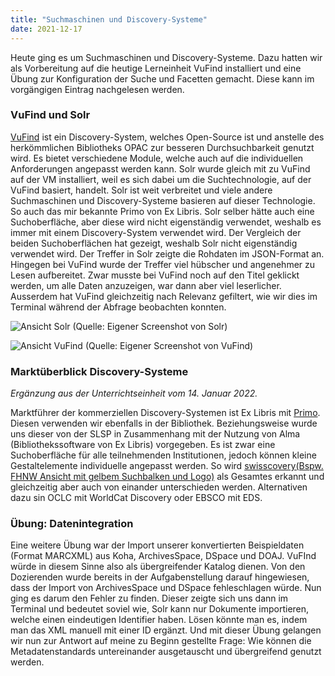 ```yaml
---
title: "Suchmaschinen und Discovery-Systeme"
date: 2021-12-17
---
```

Heute ging es um Suchmaschinen und Discovery-Systeme. Dazu hatten wir als Vorbereitung auf die heutige Lerneinheit VuFind installiert und eine Übung zur Konfiguration der Suche und Facetten gemacht. Diese kann im vorgängigen Eintrag nachgelesen werden.  

### VuFind und Solr
[VuFind](https://vufind.org/vufind/) ist ein Discovery-System, welches Open-Source ist und anstelle des herkömmlichen Bibliotheks OPAC zur besseren Durchsuchbarkeit genutzt wird. Es bietet verschiedene Module, welche auch auf die individuellen Anforderungen angepasst werden kann. Solr wurde gleich mit zu VuFind auf der VM installiert, weil es sich dabei um die Suchtechnologie, auf der VuFind basiert, handelt. Solr ist weit verbreitet und viele andere Suchmaschinen und Discovery-Systeme basieren auf dieser Technologie. So auch das mir bekannte Primo von Ex Libris. Solr selber hätte auch eine Suchoberfläche, aber diese wird nicht eigenständig verwendet, weshalb es immer mit einem Discovery-System verwendet wird. Der Vergleich der beiden Suchoberflächen hat gezeigt, weshalb Solr nicht eigenständig verwendet wird. Der Treffer in Solr zeigte die Rohdaten im JSON-Format an. Hingegen bei VuFind wurde der Treffer viel hübscher und angenehmer zu Lesen aufbereitet. Zwar musste bei VuFind noch auf den Titel geklickt werden, um alle Daten anzuzeigen, war dann aber viel leserlicher. Ausserdem hat VuFind gleichzeitig nach Relevanz gefiltert, wie wir dies im Terminal während der Abfrage beobachten konnten.  

![Ansicht Solr]( https://i.ibb.co/82PJ3Cs/Solr.png)
(Quelle: Eigener Screenshot von Solr)  

![Ansicht VuFind]( https://i.ibb.co/0Y03309/VuFind.png)
(Quelle: Eigener Screenshot von VuFind)  

### Marktüberblick Discovery-Systeme
*Ergänzung aus der Unterrichtseinheit vom 14. Januar 2022.*  

Marktführer der kommerziellen Discovery-Systemen ist Ex Libris mit [Primo](https://exlibrisgroup.com/de/produkte/primo/inhalts-index/). Diesen verwenden wir ebenfalls in der Bibliothek. Beziehungsweise wurde uns dieser von der SLSP in Zusammenhang mit der Nutzung von Alma (Bibliothekssoftware von Ex Libris) vorgegeben. Es ist zwar eine Suchoberfläche für alle teilnehmenden Institutionen, jedoch können kleine Gestaltelemente individuelle angepasst werden. So wird [swisscovery(Bspw. FHNW Ansicht mit gelbem Suchbalken und Logo)]( https://fhnw.swisscovery.slsp.ch/discovery/search?vid=41SLSP_FNW:VU1) als Gesamtes erkannt und gleichzeitig aber auch von einander unterschieden werden. Alternativen dazu sin OCLC mit WorldCat Discovery oder EBSCO mit EDS.  

### Übung: Datenintegration
Eine weitere Übung war der Import unserer konvertierten Beispieldaten (Format MARCXML) aus Koha, ArchivesSpace, DSpace und DOAJ. VuFInd würde in diesem Sinne also als übergreifender Katalog dienen. Von den Dozierenden wurde bereits in der Aufgabenstellung darauf hingewiesen, dass der Import von ArchivesSpace und DSpace fehleschlagen würde. Nun ging es darum den Fehler zu finden. Dieser zeigte sich uns dann im Terminal und bedeutet soviel wie, Solr kann nur Dokumente importieren, welche einen eindeutigen Identifier haben. Lösen könnte man es, indem man das XML manuell mit einer ID ergänzt. 
Und mit dieser Übung gelangen wir nun zur Antwort auf meine zu Beginn gestellte Frage: Wie können die Metadatenstandards untereinander ausgetauscht und übergreifend genutzt werden. 
